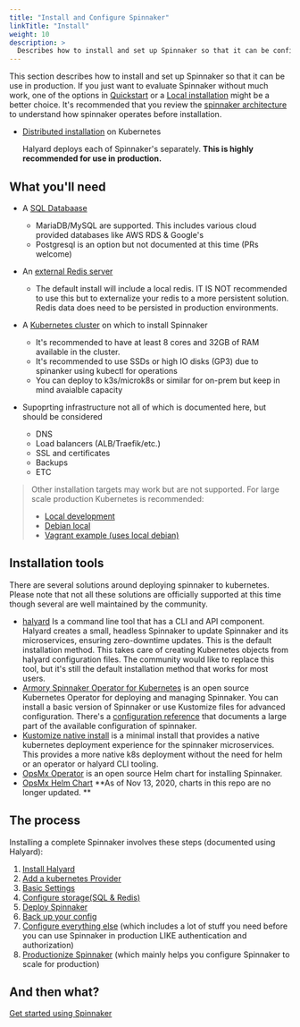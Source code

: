 ```yaml
---
title: "Install and Configure Spinnaker"
linkTitle: "Install"
weight: 10
description: >
  Describes how to install and set up Spinnaker so that it can be configured for use in production.
---
```


This section describes how to install and set up Spinnaker so that it can be use in production. If
you just want to evaluate Spinnaker without much work, one of the options in
[Quickstart](/docs/setup/quickstart/) or a [Local installation](/docs/setup/install/local/) might be
a better choice.  It's recommended that you review the  [spinnaker architecture](/docs/reference/architecture) 
to understand how spinnaker operates before installation.

* [Distributed installation](#distributed-installation) on Kubernetes

  Halyard deploys each of Spinnaker's 
  separately. __This is highly recommended for use in production.__


## What you'll need

* A [SQL Databaase](/docs/setup/install/storage/)
  * MariaDB/MySQL are supported.  This includes various cloud provided databases like AWS RDS & Google's 
  * Postgresql is an option but not documented at this time (PRs welcome)

* An [external Redis server](/docs/setup/install/redis/)
  * The default install will include a local redis.  IT IS NOT recommended to use this but to externalize your redis to a more persistent solution.  Redis data does need to be persisted in production environments.

* A [Kubernetes cluster](/docs/setup/install/providers/kubernetes-v2/) on which to install Spinnaker
  * It's recommended to have at least 8 cores and 32GB of RAM available in the cluster. 
  * It's recommended to use SSDs or high IO disks (GP3) due to spinanker using kubectl for operations
  * You can deploy to k3s/microk8s or similar for on-prem but keep in mind avaialble capacity

* Supoprting infrastructure not all of which is documented here, but should be considered
  * DNS
  * Load balancers (ALB/Traefik/etc.)
  * SSL and certificates
  * Backups
  * ETC

>  Other installation targets may work but are not supported.  For large scale production Kubernetes is recommended:
>  * [Local development](https://www.spinnaker.io/setup/install/environment/#local-git)
>  * [Debian local](https://www.spinnaker.io/setup/install/environment/#local-debian) 
>  * [Vagrant example (uses local debian)](hhttps://github.com/ashleykleynhans/vagrant-jenkins-spinnaker/)

## Installation tools
There are several solutions around deploying spinnaker to kubernetes.  Please note that not all these solutions are officially supported at this time though several are well maintained by the community.
- [halyard](/docs/setup/install/halyard) Is a command line tool that has a CLI and API component.  Halyard creates a small, 
 headless Spinnaker to update Spinnaker and its microservices, ensuring zero-downtime updates.  This is the default 
 installation method.  This takes care of creating Kubernetes objects from halyard configuration files.  The community
 would like to replace this tool, but it's still the default installation method that works for most users.
- [Armory Spinnaker Operator for Kubernetes](https://github.com/armory/spinnaker-operator) is an open source Kubernetes
Operator for deploying and managing Spinnaker. You can install a basic version of Spinnaker or use Kustomize files for
advanced configuration.  There's a [configuration reference](https://docs.armory.io/continuous-deployment/installation/armory-operator/op-manifest-reference/)
that documents a large part of the available configuration of spinnaker. 
- [Kustomize native install](https://github.com/karlskewes/spinnaker-kustomize/) is a minimal install that provides
a native kubernetes deployment experience for the spinnaker microservices.  This provides a more native k8s deployment
without the need for helm or an operator or halyard CLI tooling.
- [OpsMx Operator](https://operatorhub.io/operator/spinnaker-operator) is an open source Helm chart for 
 installing Spinnaker.  
- [OpsMx Helm Chart](https://github.com/kubernetes/charts/tree/master/stable/spinnaker) **As of Nov 13, 2020,
charts in this repo are no longer updated. **

## The process
Installing a complete Spinnaker involves these steps (documented using Halyard):
1. [Install Halyard](/docs/setup/install/halyard/)
1. [Add a kubernetes Provider](/docs/setup/install/providers/kubernetes-v2/)
1. [Basic Settings](/docs/setup/install/install-config/)
1. [Configure storage(SQL & Redis)](/docs/setup/install/storage/)
1. [Deploy Spinnaker](/docs/setup/install/deploy/)
1. [Back up your config](/docs/setup/install/backups/)
1. [Configure everything else](/docs/setup/other_config/) (which includes a lot of
  stuff you need before you can use Spinnaker in production LIKE authentication and authorization)
1. [Productionize Spinnaker](/docs/setup/productionize/) (which mainly helps you
  configure Spinnaker to scale for production)

## And then what?

[Get started using Spinnaker](/docs/guides/user/get-started)
